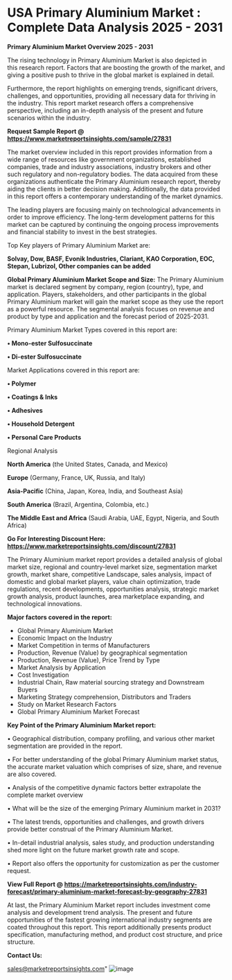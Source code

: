 # USA Primary Aluminium Market : Complete Data Analysis 2025 - 2031

<Strong> Primary Aluminium Market Overview 2025 - 2031</strong>

The rising technology in Primary Aluminium Market is also depicted in this research report. Factors that are boosting the growth of the market, and giving a positive push to thrive in the global market is explained in detail.

Furthermore, the report highlights on emerging trends, significant drivers, challenges, and opportunities, providing all necessary data for thriving in the industry. This report market research offers a comprehensive perspective, including an in-depth analysis of the present and future scenarios within the industry.

<strong>Request Sample Report @ <a href=https://www.marketreportsinsights.com/sample/27831>https://www.marketreportsinsights.com/sample/27831</a></strong>

The market overview included in this report provides information from a wide range of resources like government organizations, established companies, trade and industry associations, industry brokers and other such regulatory and non-regulatory bodies. The data acquired from these organizations authenticate the Primary Aluminium research report, thereby aiding the clients in better decision making. Additionally, the data provided in this report offers a contemporary understanding of the market dynamics.

The leading players are focusing mainly on technological advancements in order to improve efficiency. The long-term development patterns for this market can be captured by continuing the ongoing process improvements and financial stability to invest in the best strategies.

Top Key players of Primary Aluminium Market are:

<strong>Solvay, Dow, BASF, Evonik Industries, Clariant, KAO Corporation, EOC, Stepan, Lubrizol, Other companies can be added</strong>

<strong><b>Global Primary Aluminium Market Scope and Size:</b></strong>
The Primary Aluminium market is declared segment by company, region (country), type, and application. Players, stakeholders, and other participants in the global Primary Aluminium market will gain the market scope as they use the report as a powerful resource. The segmental analysis focuses on revenue and product by type and application and the forecast period of 2025-2031.

Primary Aluminium Market Types covered in this report are:

<strong>• Mono-ester Sulfosuccinate

• Di-ester Sulfosuccinate</strong>

Market Applications covered in this report are:

<strong>• Polymer

• Coatings & Inks

• Adhesives

• Household Detergent

• Personal Care Products</strong> 

Regional Analysis

<strong>North America</strong> (the United States, Canada, and Mexico)

<strong>Europe</strong> (Germany, France, UK, Russia, and Italy)

<strong>Asia-Pacific</strong> (China, Japan, Korea, India, and Southeast Asia)

<strong>South America</strong> (Brazil, Argentina, Colombia, etc.)

<strong>The Middle East and Africa</strong> (Saudi Arabia, UAE, Egypt, Nigeria, and South Africa)

<strong>Go For Interesting Discount Here: <a href=https://www.marketreportsinsights.com/discount/27831>https://www.marketreportsinsights.com/discount/27831</a></strong>

The Primary Aluminium market report provides a detailed analysis of global market size, regional and country-level market size, segmentation market growth, market share, competitive Landscape, sales analysis, impact of domestic and global market players, value chain optimization, trade regulations, recent developments, opportunities analysis, strategic market growth analysis, product launches, area marketplace expanding, and technological innovations.

<strong><b>Major factors covered in the report:</b></strong>
<ul>
  <li>Global Primary Aluminium Market </li>
  <li>Economic Impact on the Industry</li>
  <li>Market Competition in terms of Manufacturers</li>
  <li>Production, Revenue (Value) by geographical segmentation</li>
  <li>Production, Revenue (Value), Price Trend by Type</li>
  <li>Market Analysis by Application</li>
  <li>Cost Investigation</li>
  <li>Industrial Chain, Raw material sourcing strategy and Downstream Buyers</li>
  <li>Marketing Strategy comprehension, Distributors and Traders</li>
  <li>Study on Market Research Factors</li>
  <li>Global Primary Aluminium Market Forecast</li>
</ul>

<strong><b>Key Point of the Primary Aluminium Market report:</b></strong>

• Geographical distribution, company profiling, and various other market segmentation are provided in the report.

• For better understanding of the global Primary Aluminium market status, the accurate market valuation which comprises of size, share, and revenue are also covered.

• Analysis of the competitive dynamic factors better extrapolate the complete market overview

• What will be the size of the emerging Primary Aluminium market in 2031?

• The latest trends, opportunities and challenges, and growth drivers provide better construal of the Primary Aluminium Market.

• In-detail industrial analysis, sales study, and production understanding shed more light on the future market growth rate and scope.

• Report also offers the opportunity for customization as per the customer request.

<strong><b>View Full Report @ <a href=https://marketreportsinsights.com/industry-forecast/primary-aluminium-market-forecast-by-geography-27831>https://marketreportsinsights.com/industry-forecast/primary-aluminium-market-forecast-by-geography-27831</a></b></strong>


At last, the Primary Aluminium Market report includes investment come analysis and development trend analysis. The present and future opportunities of the fastest growing international industry segments are coated throughout this report. This report additionally presents product specification, manufacturing method, and product cost structure, and price structure.

<strong>Contact Us:</strong>

sales@marketreportsinsights.com"
![image](https://github.com/user-attachments/assets/4fac9a15-7a8a-40d5-900f-489e4323227e)
